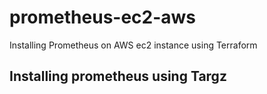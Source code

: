 # prometheus-ec2-aws
Installing Prometheus on AWS ec2 instance using Terraform


## Installing prometheus using Targz

